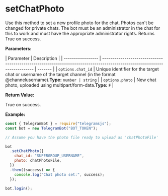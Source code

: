 # setChatPhoto

Use this method to set a new profile photo for the chat. Photos can't be changed for private chats. The bot must be an administrator in the chat for this to work and must have the appropriate administrator rights. Returns True on success.

**Parameters:**

| Parameter         | Description                                                                                                                |
| ----------------- | -------------------------------------------------------------------------------------------------------------------------- | ------- |
| `options.chat_id` | Unique identifier for the target chat or username of the target channel (in the format @channelusername).**Type:** `number | string` |
| `options.photo`   | New chat photo, uploaded using multipart/form-data.**Type:** `F`                                                           |

**Return Value:**

True on success.

**Example:**

```javascript
const { TelegramBot } = require("telegramsjs");
const bot = new TelegramBot("BOT_TOKEN");

// Assume you have the photo file ready to upload as 'chatPhotoFile'

bot
  .setChatPhoto({
    chat_id: "SUPERGROUP_USERNAME",
    photo: chatPhotoFile,
  })
  .then((success) => {
    console.log("Chat photo set:", success);
  });

bot.login();
```
